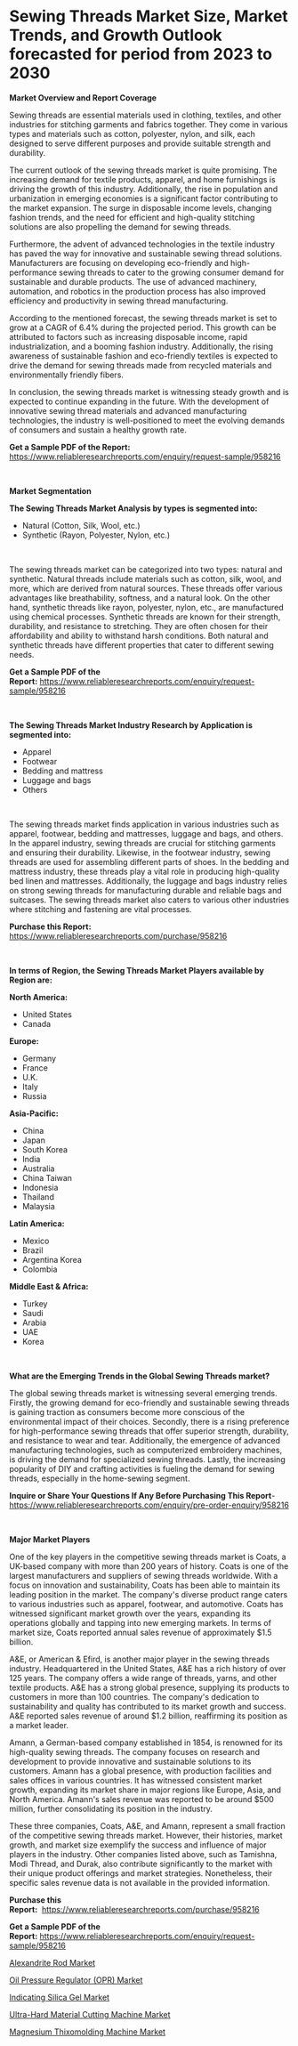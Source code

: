 <p><h1>Sewing Threads Market Size, Market Trends, and Growth Outlook forecasted for period from 2023 to 2030</h1></p><p><strong>Market Overview and Report Coverage</strong></p>
<p><p>Sewing threads are essential materials used in clothing, textiles, and other industries for stitching garments and fabrics together. They come in various types and materials such as cotton, polyester, nylon, and silk, each designed to serve different purposes and provide suitable strength and durability.</p><p>The current outlook of the sewing threads market is quite promising. The increasing demand for textile products, apparel, and home furnishings is driving the growth of this industry. Additionally, the rise in population and urbanization in emerging economies is a significant factor contributing to the market expansion. The surge in disposable income levels, changing fashion trends, and the need for efficient and high-quality stitching solutions are also propelling the demand for sewing threads.</p><p>Furthermore, the advent of advanced technologies in the textile industry has paved the way for innovative and sustainable sewing thread solutions. Manufacturers are focusing on developing eco-friendly and high-performance sewing threads to cater to the growing consumer demand for sustainable and durable products. The use of advanced machinery, automation, and robotics in the production process has also improved efficiency and productivity in sewing thread manufacturing.</p><p>According to the mentioned forecast, the sewing threads market is set to grow at a CAGR of 6.4% during the projected period. This growth can be attributed to factors such as increasing disposable income, rapid industrialization, and a booming fashion industry. Additionally, the rising awareness of sustainable fashion and eco-friendly textiles is expected to drive the demand for sewing threads made from recycled materials and environmentally friendly fibers.</p><p>In conclusion, the sewing threads market is witnessing steady growth and is expected to continue expanding in the future. With the development of innovative sewing thread materials and advanced manufacturing technologies, the industry is well-positioned to meet the evolving demands of consumers and sustain a healthy growth rate.</p></p>
<p><strong>Get a Sample PDF of the Report:</strong> <a href="https://www.reliableresearchreports.com/enquiry/request-sample/958216">https://www.reliableresearchreports.com/enquiry/request-sample/958216</a></p>
<p>&nbsp;</p>
<p><strong>Market Segmentation</strong></p>
<p><strong>The Sewing Threads Market Analysis by types is segmented into:</strong></p>
<p><ul><li>Natural (Cotton, Silk, Wool, etc.)</li><li>Synthetic (Rayon, Polyester, Nylon, etc.)</li></ul></p>
<p>&nbsp;</p>
<p><p>The sewing threads market can be categorized into two types: natural and synthetic. Natural threads include materials such as cotton, silk, wool, and more, which are derived from natural sources. These threads offer various advantages like breathability, softness, and a natural look. On the other hand, synthetic threads like rayon, polyester, nylon, etc., are manufactured using chemical processes. Synthetic threads are known for their strength, durability, and resistance to stretching. They are often chosen for their affordability and ability to withstand harsh conditions. Both natural and synthetic threads have different properties that cater to different sewing needs.</p></p>
<p><strong>Get a Sample PDF of the Report:</strong>&nbsp;<a href="https://www.reliableresearchreports.com/enquiry/request-sample/958216">https://www.reliableresearchreports.com/enquiry/request-sample/958216</a></p>
<p>&nbsp;</p>
<p><strong>The Sewing Threads Market Industry Research by Application is segmented into:</strong></p>
<p><ul><li>Apparel</li><li>Footwear</li><li>Bedding and mattress</li><li>Luggage and bags</li><li>Others</li></ul></p>
<p>&nbsp;</p>
<p><p>The sewing threads market finds application in various industries such as apparel, footwear, bedding and mattresses, luggage and bags, and others. In the apparel industry, sewing threads are crucial for stitching garments and ensuring their durability. Likewise, in the footwear industry, sewing threads are used for assembling different parts of shoes. In the bedding and mattress industry, these threads play a vital role in producing high-quality bed linen and mattresses. Additionally, the luggage and bags industry relies on strong sewing threads for manufacturing durable and reliable bags and suitcases. The sewing threads market also caters to various other industries where stitching and fastening are vital processes.</p></p>
<p><strong>Purchase this Report:</strong>&nbsp; <a href="https://www.reliableresearchreports.com/purchase/958216">https://www.reliableresearchreports.com/purchase/958216</a></p>
<p>&nbsp;</p>
<p><strong>In terms of Region, the Sewing Threads Market Players available by Region are:</strong></p>
<p>
    <p> <strong> North America: </strong>
        <ul>
            <li>United States</li>
            <li>Canada</li>
        </ul>
        </p> 
    <p> <strong> Europe: </strong>
        <ul>
            <li>Germany</li>
            <li>France</li>
            <li>U.K.</li>
            <li>Italy</li>
            <li>Russia</li>
        </ul>
        </p> 
    <p> <strong> Asia-Pacific: </strong>
        <ul>
            <li>China</li>
            <li>Japan</li>
            <li>South Korea</li>
            <li>India</li>
            <li>Australia</li>
            <li>China Taiwan</li>
            <li>Indonesia</li>
            <li>Thailand</li>
            <li>Malaysia</li>
        </ul>
        </p> 
    <p> <strong> Latin America: </strong>
        <ul>
            <li>Mexico</li>
            <li>Brazil</li>
            <li>Argentina Korea</li>
            <li>Colombia</li>
        </ul>
        </p> 
    <p> <strong> Middle East & Africa: </strong>
        <ul>
            <li>Turkey</li>
            <li>Saudi</li>
            <li>Arabia</li>
            <li>UAE</li>
            <li>Korea</li>
        </ul>
    </p>
    </p>
<p>&nbsp;</p>
<p><strong>What are the Emerging Trends in the Global Sewing Threads market?</strong></p>
<p><p>The global sewing threads market is witnessing several emerging trends. Firstly, the growing demand for eco-friendly and sustainable sewing threads is gaining traction as consumers become more conscious of the environmental impact of their choices. Secondly, there is a rising preference for high-performance sewing threads that offer superior strength, durability, and resistance to wear and tear. Additionally, the emergence of advanced manufacturing technologies, such as computerized embroidery machines, is driving the demand for specialized sewing threads. Lastly, the increasing popularity of DIY and crafting activities is fueling the demand for sewing threads, especially in the home-sewing segment.</p></p>
<p><strong>Inquire or Share Your Questions If Any Before Purchasing This Report</strong>- <a href="https://www.reliableresearchreports.com/enquiry/pre-order-enquiry/958216">https://www.reliableresearchreports.com/enquiry/pre-order-enquiry/958216</a></p>
<p>&nbsp;</p>
<p><strong>Major Market Players</strong></p>
<p><p>One of the key players in the competitive sewing threads market is Coats, a UK-based company with more than 200 years of history. Coats is one of the largest manufacturers and suppliers of sewing threads worldwide. With a focus on innovation and sustainability, Coats has been able to maintain its leading position in the market. The company's diverse product range caters to various industries such as apparel, footwear, and automotive. Coats has witnessed significant market growth over the years, expanding its operations globally and tapping into new emerging markets. In terms of market size, Coats reported annual sales revenue of approximately $1.5 billion.</p><p>A&E, or American & Efird, is another major player in the sewing threads industry. Headquartered in the United States, A&E has a rich history of over 125 years. The company offers a wide range of threads, yarns, and other textile products. A&E has a strong global presence, supplying its products to customers in more than 100 countries. The company's dedication to sustainability and quality has contributed to its market growth and success. A&E reported sales revenue of around $1.2 billion, reaffirming its position as a market leader.</p><p>Amann, a German-based company established in 1854, is renowned for its high-quality sewing threads. The company focuses on research and development to provide innovative and sustainable solutions to its customers. Amann has a global presence, with production facilities and sales offices in various countries. It has witnessed consistent market growth, expanding its market share in major regions like Europe, Asia, and North America. Amann's sales revenue was reported to be around $500 million, further consolidating its position in the industry.</p><p>These three companies, Coats, A&E, and Amann, represent a small fraction of the competitive sewing threads market. However, their histories, market growth, and market size exemplify the success and influence of major players in the industry. Other companies listed above, such as Tamishna, Modi Thread, and Durak, also contribute significantly to the market with their unique product offerings and market strategies. Nonetheless, their specific sales revenue data is not available in the provided information.</p></p>
<p><strong>Purchase this Report:</strong>&nbsp;&nbsp;<a href="https://www.reliableresearchreports.com/purchase/958216">https://www.reliableresearchreports.com/purchase/958216</a></p>
<p></p>
<p><strong>Get a Sample PDF of the Report:</strong>&nbsp;<a href="https://www.reliableresearchreports.com/enquiry/request-sample/958216">https://www.reliableresearchreports.com/enquiry/request-sample/958216</a></p>
<p><p><a href="https://github.com/dzharov81/Market-Research-Report-List-1/blob/main/alexandrite-rod-market.md">Alexandrite Rod Market</a></p><p><a href="https://medium.com/@kartik.reportprime/oil-pressure-regulator-opr-market-insights-into-market-cagr-market-trends-and-growth-ad56f908ae17">Oil Pressure Regulator (OPR) Market</a></p><p><a href="https://github.com/scarol104/Market-Research-Report-List-1/blob/main/indicating-silica-gel-market.md">Indicating Silica Gel Market</a></p><p><a href="https://medium.com/@smriti.reportprime/ultra-hard-material-cutting-machine-market-insight-market-trends-growth-forecasted-from-2023-to-554bb1c797ab">Ultra-Hard Material Cutting Machine Market</a></p><p><a href="https://medium.com/@chiragreportprime4/magnesium-thixomolding-machine-market-share-evolution-and-market-growth-trends-2023-2030-2bdcf9ab60f8">Magnesium Thixomolding Machine Market</a></p></p>
